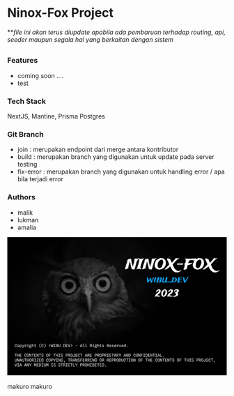 # Ninox-Fox Project
***file ini akan terus diupdate apabila ada pembaruan terhadap routing, api, seeder maupun segala hal yang berkaitan dengan sistem*

##

### Features
- coming soon ....
- test


### Tech Stack
NextJS, Mantine, Prisma Postgres

### Git Branch
- join : merupakan endpoint dari merge antara kontributor
- build : merupakan branch yang digunakan untuk update pada server testing
- fix-error : merupakan branch yang digunakan untuk handling error / apa bila terjadi error

### Authors
- malik
- lukman
- amalia


![gambar](ninox.png)

makuro
makuro
